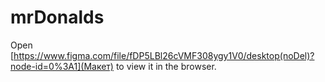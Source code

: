 # mrDonalds

Open [https://www.figma.com/file/fDP5LBl26cVMF308ygy1V0/desktop(noDel)?node-id=0%3A1](Макет) to view it in the browser.